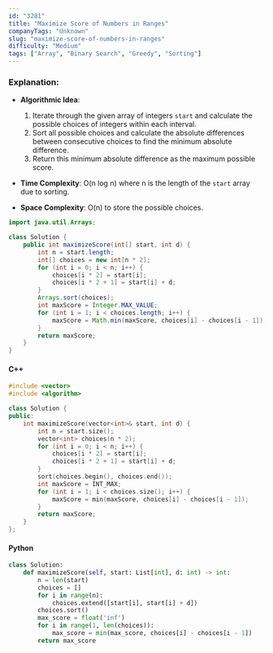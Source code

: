 ```yaml
---
id: "3281"
title: "Maximize Score of Numbers in Ranges"
companyTags: "Unknown"
slug: "maximize-score-of-numbers-in-ranges"
difficulty: "Medium"
tags: ["Array", "Binary Search", "Greedy", "Sorting"]
---
```


### Explanation:
- **Algorithmic Idea**:
  1. Iterate through the given array of integers `start` and calculate the possible choices of integers within each interval.
  2. Sort all possible choices and calculate the absolute differences between consecutive choices to find the minimum absolute difference.
  3. Return this minimum absolute difference as the maximum possible score.

- **Time Complexity**: O(n log n) where n is the length of the `start` array due to sorting.
- **Space Complexity**: O(n) to store the possible choices.

```java
import java.util.Arrays;

class Solution {
    public int maximizeScore(int[] start, int d) {
        int n = start.length;
        int[] choices = new int[n * 2];
        for (int i = 0; i < n; i++) {
            choices[i * 2] = start[i];
            choices[i * 2 + 1] = start[i] + d;
        }
        Arrays.sort(choices);
        int maxScore = Integer.MAX_VALUE;
        for (int i = 1; i < choices.length; i++) {
            maxScore = Math.min(maxScore, choices[i] - choices[i - 1]);
        }
        return maxScore;
    }
}
```

#### C++
```cpp
#include <vector>
#include <algorithm>

class Solution {
public:
    int maximizeScore(vector<int>& start, int d) {
        int n = start.size();
        vector<int> choices(n * 2);
        for (int i = 0; i < n; i++) {
            choices[i * 2] = start[i];
            choices[i * 2 + 1] = start[i] + d;
        }
        sort(choices.begin(), choices.end());
        int maxScore = INT_MAX;
        for (int i = 1; i < choices.size(); i++) {
            maxScore = min(maxScore, choices[i] - choices[i - 1]);
        }
        return maxScore;
    }
};
```

#### Python
```python
class Solution:
    def maximizeScore(self, start: List[int], d: int) -> int:
        n = len(start)
        choices = []
        for i in range(n):
            choices.extend([start[i], start[i] + d])
        choices.sort()
        max_score = float('inf')
        for i in range(1, len(choices)):
            max_score = min(max_score, choices[i] - choices[i - 1])
        return max_score
```